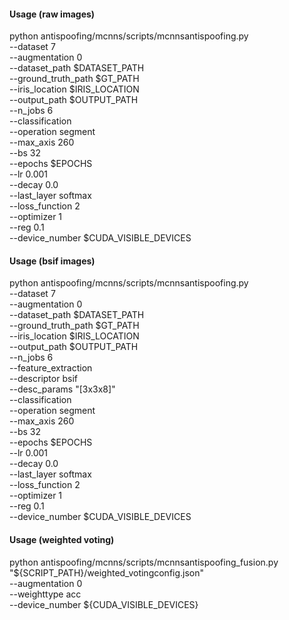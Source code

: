 

#### Usage (raw images)
python antispoofing/mcnns/scripts/mcnnsantispoofing.py \
    --dataset 7 \
    --augmentation 0 \
    --dataset_path $DATASET_PATH \
    --ground_truth_path $GT_PATH \
    --iris_location $IRIS_LOCATION \
    --output_path $OUTPUT_PATH \
    --n_jobs 6 \
    --classification \
    --operation segment \
    --max_axis 260 \
    --bs 32 \
    --epochs $EPOCHS \
    --lr 0.001 \
    --decay 0.0 \
    --last_layer softmax \
    --loss_function 2 \
    --optimizer 1 \
    --reg 0.1 \
    --device_number $CUDA_VISIBLE_DEVICES

#### Usage (bsif images)
python antispoofing/mcnns/scripts/mcnnsantispoofing.py \
    --dataset 7 \
    --augmentation 0 \
    --dataset_path $DATASET_PATH \
    --ground_truth_path $GT_PATH \
    --iris_location $IRIS_LOCATION \
    --output_path $OUTPUT_PATH \
    --n_jobs 6 \
    --feature_extraction \
    --descriptor bsif \
    --desc_params "[3x3x8]" \
    --classification \
    --operation segment \
    --max_axis 260 \
    --bs 32 \
    --epochs $EPOCHS \
    --lr 0.001 \
    --decay 0.0 \
    --last_layer softmax \
    --loss_function 2 \
    --optimizer 1 \
    --reg 0.1 \
    --device_number $CUDA_VISIBLE_DEVICES

#### Usage (weighted voting)
python antispoofing/mcnns/scripts/mcnnsantispoofing_fusion.py \
    "${SCRIPT_PATH}/weighted_votingconfig.json" \
    --augmentation 0 \
    --weighttype acc \
    --device_number ${CUDA_VISIBLE_DEVICES}

